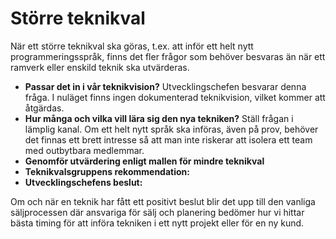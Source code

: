 # Större teknikval

När ett större teknikval ska göras, t.ex. att inför ett helt nytt programmeringsspråk, finns det fler frågor som behöver besvaras än när ett ramverk eller enskild teknik ska utvärderas.

* **Passar det in i vår teknikvision?** Utvecklingschefen besvarar denna fråga. I nuläget finns ingen dokumenterad teknikvision, vilket kommer att åtgärdas.
* **Hur många och vilka vill lära sig den nya tekniken?** Ställ frågan i lämplig kanal. Om ett helt nytt språk ska införas, även på prov, behöver det finnas ett brett intresse så att man inte riskerar att isolera ett team med outbytbara medlemmar.
* **Genomför utvärdering enligt mallen för mindre teknikval**
* **Teknikvalsgruppens rekommendation:**
* **Utvecklingschefens beslut:**

Om och när en teknik har fått ett positivt beslut blir det upp till den vanliga säljprocessen där ansvariga för sälj och planering bedömer hur vi hittar bästa timing för att införa tekniken i ett nytt projekt eller för en ny kund.

